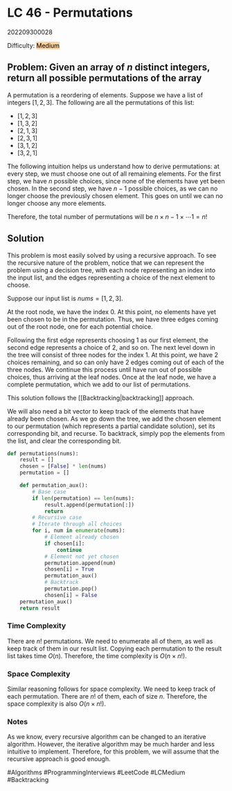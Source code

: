 # LC 46 - Permutations
202209300028

Difficulty:  <mark style="background: #FFB86CA6;">Medium</mark>

## Problem: Given an array of $n$ distinct integers, return all possible permutations of the array

A permutation is a reordering of elements. Suppose we have a list of integers $[1, 2, 3]$. The following are all the permutations of this list:

- $[1, 2, 3]$
- $[1, 3, 2]$
- $[2, 1, 3]$
- $[2, 3, 1]$
- $[3, 1, 2]$
- $[3, 2, 1]$

The following intuition helps us understand how to derive permutations: at every step, we must choose one out of all remaining elements. For the first step, we have $n$ possible choices, since none of the elements have yet been chosen. In the second step, we have $n - 1$ possible choices, as we can no longer choose the previously chosen element. This goes on until we can no longer choose any more elements.

Therefore, the total number of permutations will be $n \times n - 1 \times \cdots 1 = n!$ 

## Solution
This problem is most easily solved by using a recursive approach. To see the recursive nature of the problem, notice that we can represent the problem using a decision tree, with each node representing an index into the input list, and the edges representing a choice of the next element to choose.

Suppose our input list is $nums = [1, 2, 3]$. 

At the root node, we have the index 0. At this point, no elements have yet been chosen to be in the permutation. Thus, we have three edges coming out of the root node, one for each potential choice.

Following the first edge represents choosing $1$ as our first element, the second edge represents a choice of $2$, and so on. The next level down in the tree will consist of three nodes for the index 1. At this point, we have 2 choices remaining, and so can only have 2 edges coming out of each of the three nodes. We continue this process until have run out of possible choices, thus arriving at the leaf nodes. Once at the leaf node, we have a complete permutation, which we add to our list of permutations.

This solution follows the [[Backtracking|backtracking]] approach.

We will also need a bit vector to keep track of the elements that have already been chosen. As we go down the tree, we add the chosen element to our permutation (which represents a partial candidate solution), set its corresponding bit, and recurse. To backtrack, simply pop the elements from the list, and clear the corresponding bit.

```python
def permutations(nums):
    result = []
    chosen = [False] * len(nums)
    permutation = []

	def permutation_aux():
		# Base case
		if len(permutation) == len(nums):
			result.append(permutation[:])
			return
		# Recursive case
		# Iterate through all choices
		for i, num in enumerate(nums):
			# Element already chosen
			if chosen[i]:
				continue
			# Element not yet chosen
			permutation.append(num)
			chosen[i] = True
			permutation_aux()
			# Backtrack
			permutation.pop()
			chosen[i] = False
	permutation_aux()
	return result
```

### Time Complexity
There are $n!$ permutations. We need to enumerate all of them, as well as keep track of them in our result list. Copying each permutation to the result list takes time $O(n)$. Therefore, the time complexity is $O(n \times n!)$.

### Space Complexity
Similar reasoning follows for space complexity. We need to keep track of each permutation. There are $n!$ of them, each of size $n$. Therefore, the space complexity is also $O(n \times n!)$. 

### Notes
As we know, every recursive algorithm can be changed to an iterative algorithm. However, the iterative algorithm may be much harder and less intuitive to implement. Therefore, for this problem, we will assume that the recursive approach is good enough.

#Algorithms 
#ProgrammingInterviews 
#LeetCode
#LCMedium
#Backtracking 